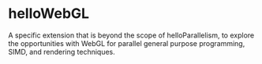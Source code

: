 # helloWebGL
A specific extension that is beyond the scope of helloParallelism, to explore the opportunities with WebGL for parallel general purpose programming, SIMD, and rendering techniques.
